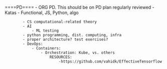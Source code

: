 ====PD====
    - ORG PD. This should be on PD plan regularly reviewed
        - Katas
            - Functional, JS, Python, algo

            - CS computational-related theory
            - AI
                - ML testing 
            - python programming, dist. computing, infra
            - proper architecture? test exercises?
            - DevOps:
                - Containers:
                    - Orchestration: Kube, vs. others
                        RESOURCES:
                            -https://github.com/vahidk/EffectiveTensorflow